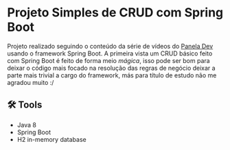# Projeto Simples de CRUD com Spring Boot

Projeto realizado seguindo o conteúdo da série de vídeos do [Panela Dev](https://www.youtube.com/channel/UC7OdMxqnsiU9HLU8A3RBvmw) usando o framework Spring Boot.
A primeira vista um CRUD básico feito com Spring Boot é feito de forma meio *mágica*, isso pode ser bom para deixar o código mais focado na resolução das regras de negócio
deixar a parte mais trivial a cargo do framework, más para título de estudo não me agradou muito :/

## 🛠️ Tools
- Java 8
- Spring Boot
- H2 in-memory database
